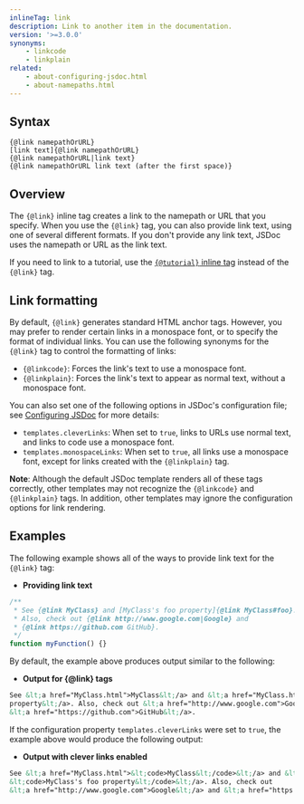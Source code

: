```yaml
---
inlineTag: link
description: Link to another item in the documentation.
version: '>=3.0.0'
synonyms:
    - linkcode
    - linkplain
related:
    - about-configuring-jsdoc.html
    - about-namepaths.html
---
```


## Syntax

    {@link namepathOrURL}
    [link text]{@link namepathOrURL}
    {@link namepathOrURL|link text}
    {@link namepathOrURL link text (after the first space)}


## Overview

The `{@link}` inline tag creates a link to the namepath or URL that you specify. When you use the
`{@link}` tag, you can also provide link text, using one of several different formats. If you don't
provide any link text, JSDoc uses the namepath or URL as the link text.

If you need to link to a tutorial, use the [`{@tutorial}` inline tag][tutorial-inline-tag] instead
of the `{@link}` tag.

[tutorial-inline-tag]: tags-inline-tutorial


## Link formatting

By default, `{@link}` generates standard HTML anchor tags. However, you may prefer to render certain
links in a monospace font, or to specify the format of individual links. You can use the following
synonyms for the `{@link}` tag to control the formatting of links:

+ `{@linkcode}`: Forces the link's text to use a monospace font.
+ `{@linkplain}`: Forces the link's text to appear as normal text, without a monospace font.

You can also set one of the following options in JSDoc's configuration file; see
[Configuring JSDoc][configuring] for more details:

+ `templates.cleverLinks`: When set to `true`, links to URLs use normal text, and links to code use
a monospace font.
+ `templates.monospaceLinks`: When set to `true`, all links use a monospace font, except for links
created with the `{@linkplain}` tag.

**Note**: Although the default JSDoc template renders all of these tags correctly, other templates
may not recognize the `{@linkcode}` and `{@linkplain}` tags. In addition, other templates may ignore
the configuration options for link rendering.

[configuring]: about-configuring-jsdoc


## Examples

The following example shows all of the ways to provide link text for the `{@link}` tag:

* **Providing link text**

```js
/**
 * See {@link MyClass} and [MyClass's foo property]{@link MyClass#foo}.
 * Also, check out {@link http://www.google.com|Google} and
 * {@link https://github.com GitHub}.
 */
function myFunction() {}
```


By default, the example above produces output similar to the following:

* **Output for {@link} tags**

```html
See &lt;a href="MyClass.html">MyClass&lt;/a> and &lt;a href="MyClass.html#foo">MyClass's foo
property&lt;/a>. Also, check out &lt;a href="http://www.google.com">Google&lt;/a> and
&lt;a href="https://github.com">GitHub&lt;/a>.
```


If the configuration property `templates.cleverLinks` were set to `true`, the example above would
produce the following output:

* **Output with clever links enabled**

```html
See &lt;a href="MyClass.html">&lt;code>MyClass&lt;/code>&lt;/a> and &lt;a href="MyClass.html#foo">
&lt;code>MyClass's foo property&lt;/code>&lt;/a>. Also, check out
&lt;a href="http://www.google.com">Google&lt;/a> and &lt;a href="https://github.com">GitHub&lt;/a>.
```


